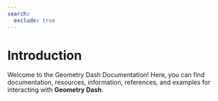 ```yaml
---
search:
  exclude: true
---
```


# **Introduction**

Welcome to the Geometry Dash Documentation! Here, you can find documentation, resources, information, references, and examples for interacting with **Geometry Dash**.